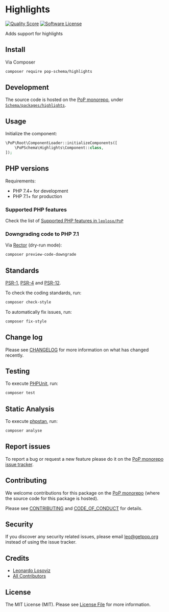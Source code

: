# Highlights

<!-- [![Build Status][ico-travis]][link-travis] -->
[![Quality Score][ico-code-quality]][link-code-quality]
[![Software License][ico-license]](LICENSE.md)

<!--
[![Latest Version on Packagist][ico-version]][link-packagist]
[![Coverage Status][ico-scrutinizer]][link-scrutinizer]
[![Total Downloads][ico-downloads]][link-downloads]
-->

Adds support for highlights

## Install

Via Composer

``` bash
composer require pop-schema/highlights
```

## Development

The source code is hosted on the [PoP monorepo](https://github.com/leoloso/PoP), under [`Schema/packages/highlights`](https://github.com/leoloso/PoP/tree/master/layers/Schema/packages/highlights).

## Usage

Initialize the component:

``` php
\PoP\Root\ComponentLoader::initializeComponents([
    \PoPSchema\Highlights\Component::class,
]);
```

## PHP versions

Requirements:

- PHP 7.4+ for development
- PHP 7.1+ for production

### Supported PHP features

Check the list of [Supported PHP features in `leoloso/PoP`](https://github.com/leoloso/PoP/#supported-php-features)

### Downgrading code to PHP 7.1

Via [Rector](https://github.com/rectorphp/rector) (dry-run mode):

```bash
composer preview-code-downgrade
```

## Standards

[PSR-1](https://www.php-fig.org/psr/psr-1), [PSR-4](https://www.php-fig.org/psr/psr-4) and [PSR-12](https://www.php-fig.org/psr/psr-12).

To check the coding standards, run:

``` bash
composer check-style
```

To automatically fix issues, run:

``` bash
composer fix-style
```

## Change log

Please see [CHANGELOG](CHANGELOG.md) for more information on what has changed recently.

## Testing

To execute [PHPUnit](https://phpunit.de/), run:

``` bash
composer test
```

## Static Analysis

To execute [phpstan](https://github.com/phpstan/phpstan), run:

``` bash
composer analyse
```

## Report issues

To report a bug or request a new feature please do it on the [PoP monorepo issue tracker](https://github.com/leoloso/PoP/issues).

## Contributing

We welcome contributions for this package on the [PoP monorepo](https://github.com/leoloso/PoP) (where the source code for this package is hosted).

Please see [CONTRIBUTING](CONTRIBUTING.md) and [CODE_OF_CONDUCT](CODE_OF_CONDUCT.md) for details.

## Security

If you discover any security related issues, please email leo@getpop.org instead of using the issue tracker.

## Credits

- [Leonardo Losoviz][link-author]
- [All Contributors][link-contributors]

## License

The MIT License (MIT). Please see [License File](LICENSE.md) for more information.

[ico-version]: https://img.shields.io/packagist/v/pop-schema/highlights.svg?style=flat-square
[ico-license]: https://img.shields.io/badge/license-MIT-brightgreen.svg?style=flat-square
[ico-travis]: https://img.shields.io/travis/pop-schema/highlights/master.svg?style=flat-square
[ico-scrutinizer]: https://img.shields.io/scrutinizer/coverage/g/pop-schema/highlights.svg?style=flat-square
[ico-code-quality]: https://img.shields.io/scrutinizer/g/pop-schema/highlights.svg?style=flat-square
[ico-downloads]: https://img.shields.io/packagist/dt/pop-schema/highlights.svg?style=flat-square

[link-packagist]: https://packagist.org/packages/pop-schema/highlights
[link-travis]: https://travis-ci.org/pop-schema/highlights
[link-scrutinizer]: https://scrutinizer-ci.com/g/pop-schema/highlights/code-structure
[link-code-quality]: https://scrutinizer-ci.com/g/pop-schema/highlights
[link-downloads]: https://packagist.org/packages/pop-schema/highlights
[link-author]: https://github.com/leoloso
[link-contributors]: ../../../../../../contributors

